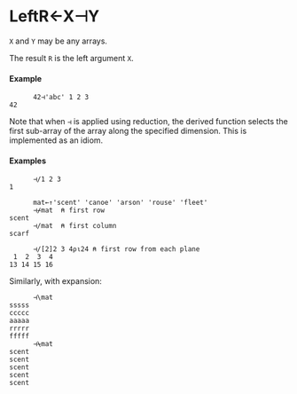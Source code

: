 




<h1 class="heading"><span class="name">Left</span><span class="command">R←X⊣Y</span></h1>

`X` and `Y` may be any arrays.


The result `R` is the left argument `X`.

#### Example
```apl
      42⊣'abc' 1 2 3
42
```


Note that when `⊣` is applied using reduction, the derived function selects the first sub-array of the array along the specified dimension. This is implemented as an idiom.


#### Examples
```apl
      ⊣/1 2 3
1
 
      mat←↑'scent' 'canoe' 'arson' 'rouse' 'fleet'
      ⊣⌿mat  ⍝ first row                          
scent
      ⊣/mat  ⍝ first column                       
scarf
```
```apl
      ⊣/[2]2 3 4⍴⍳24 ⍝ first row from each plane
 1  2  3  4
13 14 15 16
```


Similarly, with expansion:
```apl
      ⊣\mat
sssss
ccccc
aaaaa
rrrrr
fffff
      ⊣⍀mat
scent
scent
scent
scent
scent
```


